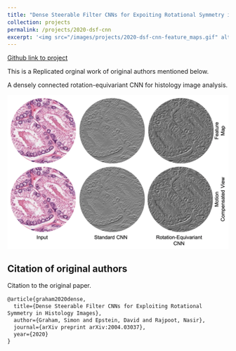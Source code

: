 ```yaml
---
title: "Dense Steerable Filter CNNs for Expoiting Rotational Symmetry in Histology Images"
collection: projects
permalink: /projects/2020-dsf-cnn
excerpt: '<img src="/images/projects/2020-dsf-cnn-feature_maps.gif" alt="Logo" width="150" height="100" />'
---
```


[Github link to project](https://github.com/Amritpal-001/dsf-cnn)

This is a Replicated orginal work of original authors mentioned below.

A densely connected rotation-equivariant CNN for histology image analysis. 


<p float="left">
  <img src="/images/projects/2020-dsf-cnn-feature_maps.gif" alt="Segmentation" width="750" />
</p>

## Citation of original authors


Citation to the original paper. <br>

```
@article{graham2020dense,
  title={Dense Steerable Filter CNNs for Exploiting Rotational Symmetry in Histology Images},
  author={Graham, Simon and Epstein, David and Rajpoot, Nasir},
  journal={arXiv preprint arXiv:2004.03037},
  year={2020}
}
```
